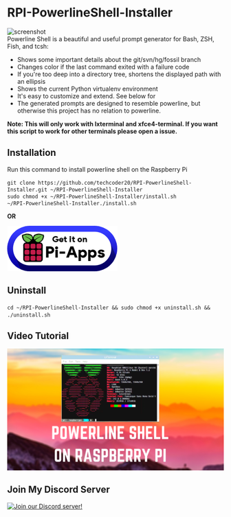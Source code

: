 # RPI-PowerlineShell-Installer
![screenshot](https://raw.githubusercontent.com/techcoder20/RPI-PowerlineShell-Installer/main/screenshot.png)  
Powerline Shell is a beautiful and useful prompt generator for Bash, ZSH, Fish, and tcsh:

- Shows some important details about the git/svn/hg/fossil branch  
- Changes color if the last command exited with a failure code  
- If you're too deep into a directory tree, shortens the displayed path with an ellipsis  
- Shows the current Python virtualenv environment  
- It's easy to customize and extend. See below for   
- The generated prompts are designed to resemble powerline, but otherwise this project has no relation to powerline. 

**Note: This will only work with lxterminal and xfce4-terminal. If you want this script to work for other terminals please open a issue.**    
  
## Installation
Run this command to install powerline shell on the Raspberry Pi  
```
git clone https://github.com/techcoder20/RPI-PowerlineShell-Installer.git ~/RPI-PowerlineShell-Installer
sudo chmod +x ~/RPI-PowerlineShell-Installer/install.sh
~/RPI-PowerlineShell-Installer./install.sh
```
**OR**  

 
[![badge](https://github.com/Botspot/pi-apps/blob/master/icons/badge.png?raw=true)](https://github.com/Botspot/pi-apps)  


## Uninstall
`cd ~/RPI-PowerlineShell-Installer && sudo chmod +x uninstall.sh && ./uninstall.sh`  

## Video Tutorial
[![Video](https://raw.githubusercontent.com/techcoder20/YoutubeThumbnails/main/POWERLINE%20SHELL%20ON%20RASPBERRY%20PI.png)](https://youtu.be/lKNpP6Vq2fA)  
 
## Join My Discord Server  
[![Join our Discord server!](https://invidget.switchblade.xyz/WKdBuBKhgm)](https://discord.gg/WKdBuBKhgm)
